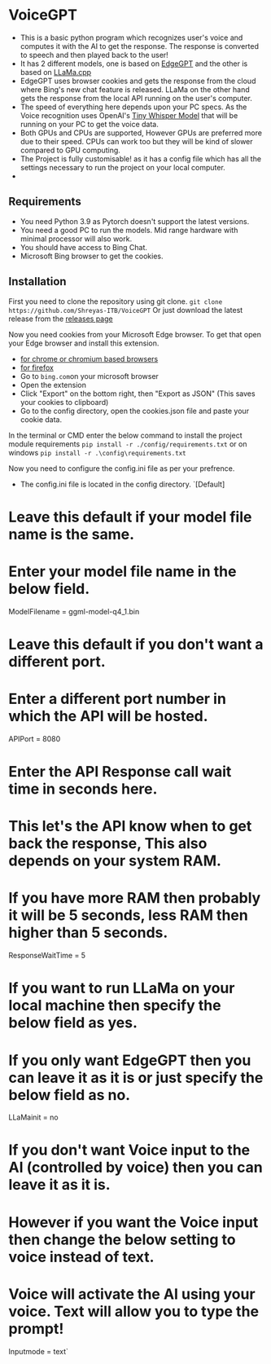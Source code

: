 # VoiceGPT

 - This is a basic python program which recognizes user's voice and computes it with the AI to get the response. The response is converted to speech and then played back to the user!
 - It has 2 different models, one is based on [EdgeGPT](https://github.com/acheong08/EdgeGPT) and the other is based on [LLaMa.cpp](https://github.com/ggerganov/llama.cpp)
 - EdgeGPT uses browser cookies and gets the response from the cloud where Bing's new chat feature is released. LLaMa on the other hand gets the response from the local API running on the user's computer.
 - The speed of everything here depends upon your PC specs. As the Voice recognition uses OpenAI's [Tiny Whisper Model](https://github.com/openai/whisper) that will be running on your PC to get the voice data.
 - Both GPUs and CPUs are supported, However GPUs are preferred more due to their speed. CPUs can work too but they will be kind of slower compared to GPU computing.
 - The Project is fully customisable! as it has a config file which has all the settings necessary to run the project on your local computer.
 - 
## Requirements

- You need Python 3.9 as Pytorch doesn't support the latest versions.
- You need a good PC to run the models. Mid range hardware with minimal processor will also work.
- You should have access to Bing Chat.
- Microsoft Bing browser to get the cookies.

## Installation

First you need to clone the repository using git clone.
`git clone https://github.com/Shreyas-ITB/VoiceGPT`
Or just download the latest release from the [releases page]()

Now you need cookies from your Microsoft Edge browser. To get that open your Edge browser and install this extension.
- [for chrome or chromium based browsers](https://chrome.google.com/webstore/detail/cookie-editor/hlkenndednhfkekhgcdicdfddnkalmdm)
- [for firefox](https://addons.mozilla.org/en-US/firefox/addon/cookie-editor/)
- Go to `bing.com`on your microsoft browser
- Open the extension
- Click "Export" on the bottom right, then "Export as JSON" (This saves your cookies to clipboard)
- Go to the config directory, open the cookies.json file and paste your cookie data.

In the terminal or CMD enter the below command to install the project module requirements
`pip install -r ./config/requirements.txt`
or on windows
`pip install -r .\config\requirements.txt`

Now you need to configure the config.ini file as per your prefrence.
- The config.ini file is located in the config directory.
`[Default]
# Leave this default if your model file name is the same.
# Enter your model file name in the below field.

ModelFilename = ggml-model-q4_1.bin

# Leave this default if you don't want a different port.
# Enter a different port number in which the API will be hosted.

APIPort = 8080

# Enter the API Response call wait time in seconds here.
# This let's the API know when to get back the response, This also depends on your system RAM.
# If you have more RAM then probably it will be 5 seconds, less RAM then higher than 5 seconds.

ResponseWaitTime = 5

# If you want to run LLaMa on your local machine then specify the below field as yes.
# If you only want EdgeGPT then you can leave it as it is or just specify the below field as no.

LLaMainit = no

# If you don't want Voice input to the AI (controlled by voice) then you can leave it as it is.
# However if you want the Voice input then change the below setting to voice instead of text.
# Voice will activate the AI using your voice. Text will allow you to type the prompt!

Inputmode = text`


